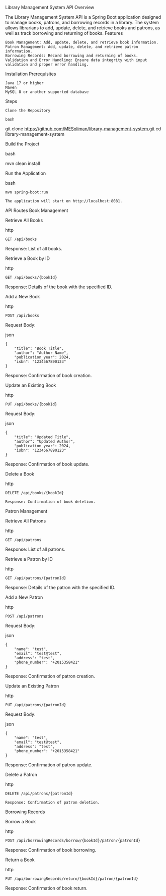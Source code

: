 Library Management System API
Overview

The Library Management System API is a Spring Boot application designed to manage books, patrons, and borrowing records in a library. The system allows librarians to add, update, delete, and retrieve books and patrons, as well as track borrowing and returning of books.
Features

    Book Management: Add, update, delete, and retrieve book information.
    Patron Management: Add, update, delete, and retrieve patron information.
    Borrowing Records: Record borrowing and returning of books.
    Validation and Error Handling: Ensure data integrity with input validation and proper error handling.

Installation
Prerequisites

    Java 17 or higher
    Maven
    MySQL 8 or another supported database

Steps

    Clone the Repository

    bash

git clone https://github.com/MESoliman/library-management-system.git
cd library-management-system

Build the Project

bash

mvn clean install

Run the Application

bash

    mvn spring-boot:run

    The application will start on http://localhost:8081.

API Routes
Book Management

Retrieve All Books

http

    GET /api/books

Response: List of all books.

Retrieve a Book by ID

http

    GET /api/books/{bookId}

Response: Details of the book with the specified ID.

Add a New Book

http

    POST /api/books

Request Body:
    
json
    
    {
        "title": "Book Title",
        "author": "Author Name",
        "publication_year": 2024,
        "isbn": "1234567890123"
    }

Response: Confirmation of book creation.

Update an Existing Book

http

    PUT /api/books/{bookId}
    
Request Body:
    
json
    
    {
        "title": "Updated Title",
        "author": "Updated Author",
        "publication_year": 2024,
        "isbn": "1234567890123"
    }

Response: Confirmation of book update.

Delete a Book

http

    DELETE /api/books/{bookId}

    Response: Confirmation of book deletion.

Patron Management

Retrieve All Patrons

http

    GET /api/patrons

Response: List of all patrons.

Retrieve a Patron by ID

http

    GET /api/patrons/{patronId}

Response: Details of the patron with the specified ID.

Add a New Patron

http

    POST /api/patrons

Request Body:
    
json
    
    {
        "name": "test",
        "email": "test@test",
        "address": "test",
        "phone_number": "+2015358421"
    }

Response: Confirmation of patron creation.

Update an Existing Patron

http

    PUT /api/patrons/{patronId}

Request Body:

json

    {
        "name": "test",
        "email": "test@test",
        "address": "test",
        "phone_number": "+2015358421"
    }

Response: Confirmation of patron update.

Delete a Patron

http

    DELETE /api/patrons/{patronId}

    Response: Confirmation of patron deletion.

Borrowing Records

Borrow a Book

http

    POST /api/borrowingRecords/borrow/{bookId}/patron/{patronId}

Response: Confirmation of book borrowing.

Return a Book

http

    PUT /api/borrowingRecords/return/{bookId}/patron/{patronId}

Response: Confirmation of book return.